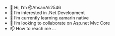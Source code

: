 - 👋 Hi, I’m @AhsanAli2546
- 👀 I’m interested in .Net Development
- 🌱 I’m currently learning xamarin native
- 💞️ I’m looking to collaborate on Asp.net Mvc Core
- 📫 How to reach me ...

<!---
AhsanAli2546/AhsanAli2546 is a ✨ special ✨ repository because its `README.md` (this file) appears on your GitHub profile.
You can click the Preview link to take a look at your changes.
--->
